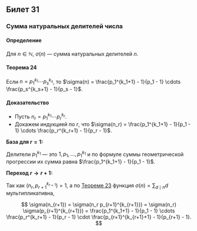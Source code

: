 ## Билет 31

### Сумма натуральных делителей числа

#### Определение

Для $n \in \mathbb{N}$, $\sigma(n)$ — сумма натуральных делителей $n$.

#### Теорема 24

Если $n = p_1^{k_1} \cdots p_s^{k_s}$, то $\sigma(n) = \frac{p_1^{k_1+1} - 1}{p_1 - 1} \cdots \frac{p_s^{k_s+1} - 1}{p_s - 1}$.

#### Доказательство

- Пусть $n_r = p_1^{k_1} \cdots p_r^{k_r}$.
- Докажем индукцией по $r$, что $\sigma(n_r) = \frac{p_1^{k_1+1} - 1}{p_1 - 1} \cdots \frac{p_r^{k_r+1} - 1}{p_r - 1}$.

**База для $r = 1$:**

Делители $p_1^{k_1}$ — это $1, p_1, \ldots, p_1^{k_1}$ и по формуле суммы геометрической прогрессии их сумма равна $\frac{p_1^{k_1+1} - 1}{p_1 - 1}$.

**Переход $r \to r+1$:**

Так как $(n_r, p_{r+1}^{k_{r+1}}) = 1$, а по [Теореме 23](#Теорема-23) функция $\displaystyle \sigma(n) = \sum_{d \mid n} d$ мультипликативна,

$$
\sigma(n_{r+1}) = \sigma(n_r p_{r+1}^{k_{r+1}}) = \sigma(n_r) \sigma(p_{r+1}^{k_{r+1}}) = \frac{p_1^{k_1+1} - 1}{p_1 - 1} \cdots \frac{p_r^{k_r+1} - 1}{p_r - 1} \cdot \frac{p_{r+1}^{k_{r+1}+1} - 1}{p_{r+1} - 1}.
$$
